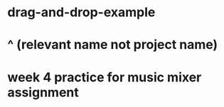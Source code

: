 # drag-and-drop-example
# ^ (relevant name not project name)
# week 4 practice for music mixer assignment
